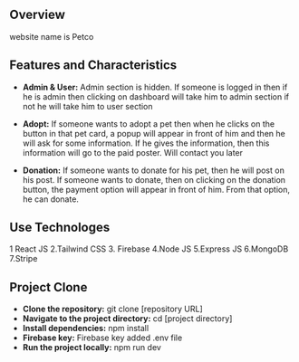 ## Overview
 website name is Petco

## Features and Characteristics

- **Admin & User:** Admin section is hidden. If someone is logged in then if he is admin then clicking on dashboard will take him to admin section if not he will take him to user section

- **Adopt:** If someone wants to adopt a pet then when he clicks on the button in that pet card, a popup will appear in front of him and then he will ask for some information. If he gives the information, then this information will go to the paid poster. Will contact you later

- **Donation:** If someone wants to donate for his pet, then he will post on his post. If someone wants to donate, then on clicking on the donation button, the payment option will appear in front of him. From that option, he can donate.

## Use Technologes 

  1 React JS
  2.Tailwind CSS
  3. Firebase
  4.Node JS
  5.Express JS
  6.MongoDB
  7.Stripe


  ## Project Clone 
  - **Clone the repository:** git clone [repository URL]
  - **Navigate to the project directory:** cd [project directory]
  - **Install dependencies:** npm install
  - **Firebase key:** Firebase key added .env file
  - **Run the project locally:** npm run dev
